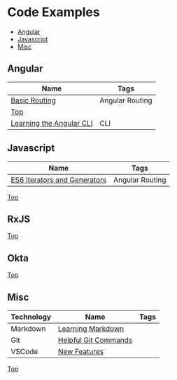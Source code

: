 # Code Examples
* [Angular](#angular)
* [Javascript](#javascript)
* [Misc](#misc)
## Angular
|Name|Tags|
|--|--|
|[Basic Routing]()|Angular Routing|
|[Top](#code-examples)||
|[Learning the Angular CLI](https://gist.github.com/kozigh01/37b52fc1362da677b953c957178ee703)|CLI|
## Javascript
|Name|Tags|
|--|--|
|[ES6 Iterators and Generators](https://github.com/kozigh01/es6-iterators-generators)|Angular Routing|
[Top](#code-examples)
## RxJS
[Top](#code-examples)
## Okta
[Top](#code-examples)
## Misc
|Technology|Name|Tags|
|--|--|--|
|Markdown|[Learning Markdown](https://gist.github.com/kozigh01/b93a28c22b1e564c6a2d6f417712c97e)||
|Git|[Helpful Git Commands](https://gist.github.com/kozigh01/38da36a44765bba001669daa428209ac)||
|VSCode|[New Features](https://gist.github.com/kozigh01/252c2345aa4cb936bd85f08d15cd3fec)||
[Top](#code-examples)

